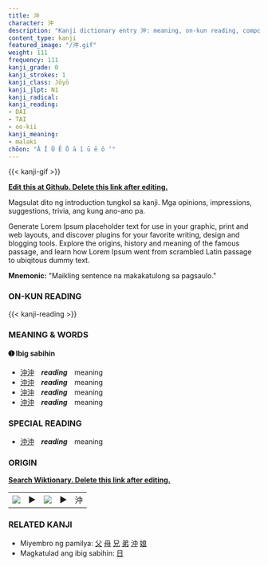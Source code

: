 ```yaml
---
title: 沖
character: 沖
description: "Kanji dictionary entry 沖: meaning, on-kun reading, compounds, origin, related kanji"
content_type: kanji
featured_image: "/沖.gif"
weight: 111
frequency: 111
kanji_grade: 0
kanji_strokes: 1
kanji_class: Jōyō
kanji_jlpt: N1
kanji_radical: 
kanji_reading: 
- DAI
- TAI
- oo-kii
kanji_meaning:
- malaki
chōon: "Ā Ī Ū Ē Ō ā ī ū ē ō ’"
---
```

[//]: # (Don't edit the line below. Kanji animated GIF code is automatically generated.)
{{< kanji-gif >}}

[//]: # (Edit below this line.)

**[Edit this at Github. Delete this link after editing.](https://github.com/tim0g/tim/tree/main/content/kanji/沖/index.md)**

Magsulat dito ng introduction tungkol sa kanji. Mga opinions, impressions, suggestions, trivia, ang kung ano-ano pa.

Generate Lorem Ipsum placeholder text for use in your graphic, print and web layouts, and discover plugins for your favorite writing, design and blogging tools. Explore the origins, history and meaning of the famous passage, and learn how Lorem Ipsum went from scrambled Latin passage to ubiqitous dummy text.
 
**Mnemonic:** "Maikling sentence na makakatulong sa pagsaulo."

### ON-KUN READING

[//]: # (Don't edit the line below. ON-KUN READING code is automatically generated.)
{{< kanji-reading >}}

### MEANING & WORDS

#### ➊ **Ibig sabihin**
  - [沖](../沖)[沖](../沖)　***reading***　meaning
  - [沖](../沖)[沖](../沖)　***reading***　meaning
  - [沖](../沖)[沖](../沖)　***reading***　meaning
  - [沖](../沖)[沖](../沖)　***reading***　meaning

### SPECIAL READING
  - [沖](../沖)[沖](../沖)　***reading***　meaning

### ORIGIN

**[Search Wiktionary. Delete this link after editing.](https://wiktionary.org/wiki/沖)**
<table class="kanji-table"><tr><td>
<img src="60px-沖-bronze.svg.png">
</td><td>▶</td><td>
<img src="60px-沖-oracle.svg.png">
</td><td>▶</td>
<td class="kanji-origin">沖</td>
</tr></table>

### RELATED KANJI
- Miyembro ng pamilya: [父](../父) [母](../母) [兄](../兄) [弟](../弟) [沖](../沖) [娘](../娘)
- Magkatulad ang ibig sabihin: [日](../日)
